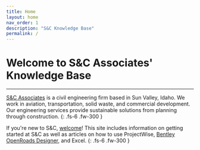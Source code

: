 ```yaml
---
title: Home
layout: home
nav_order: 1
description: "S&C Knowledge Base"
permalink: / 
---
```


# Welcome to S&C Associates' Knowledge Base
***

[S&C Associates] is a civil engineering firm based in Sun Valley, Idaho. We work in aviation, transportation, solid waste, and commercial development. Our engineering services  provide sustainable solutions from planning through construction.
{: .fs-6 .fw-300 }

If you're new to S&C, [welcome]! This site includes information on getting started at S&C as well as articles on how to use ProjectWise, [Bentley OpenRoads Designer], and Excel.
{: .fs-6 .fw-300 }



[^1]: [This is what a source looks like.](www.example.com).

[Bentley OpenRoads Designer]: https://www.bentley.com/software/openroads-designer/
[S&C Associates]: https://www.sandcassociates.com/
[welcome]: /knowledge-base/docs/welcome

